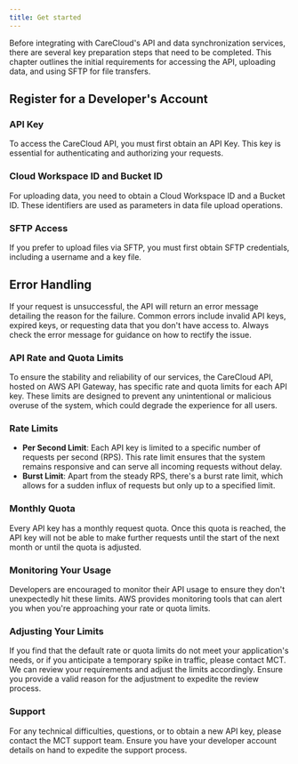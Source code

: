 ```yaml
---
title: Get started
---
```


Before integrating with CareCloud's API and data synchronization services, there are several key preparation steps that need to be completed. This chapter outlines the initial requirements for accessing the API, uploading data, and using SFTP for file transfers.

## Register for a Developer's Account

### API Key

To access the CareCloud API, you must first obtain an API Key. This key is essential for authenticating and authorizing your requests.

### Cloud Workspace ID and Bucket ID

For uploading data, you need to obtain a Cloud Workspace ID and a Bucket ID. These identifiers are used as parameters in data file upload operations.

### SFTP Access

If you prefer to upload files via SFTP, you must first obtain SFTP credentials, including a username and a key file.

## Error Handling

If your request is unsuccessful, the API will return an error message detailing the reason for the failure. Common errors include invalid API keys, expired keys, or requesting data that you don't have access to. Always check the error message for guidance on how to rectify the issue.

### API Rate and Quota Limits

To ensure the stability and reliability of our services, the CareCloud API, hosted on AWS API Gateway, has specific rate and quota limits for each API key. These limits are designed to prevent any unintentional or malicious overuse of the system, which could degrade the experience for all users.

### Rate Limits

- **Per Second Limit**: Each API key is limited to a specific number of requests per second (RPS). This rate limit ensures that the system remains responsive and can serve all incoming requests without delay.
- **Burst Limit**: Apart from the steady RPS, there's a burst rate limit, which allows for a sudden influx of requests but only up to a specified limit.


### Monthly Quota

Every API key has a monthly request quota. Once this quota is reached, the API key will not be able to make further requests until the start of the next month or until the quota is adjusted.

### Monitoring Your Usage

Developers are encouraged to monitor their API usage to ensure they don't unexpectedly hit these limits. AWS provides monitoring tools that can alert you when you're approaching your rate or quota limits.

### Adjusting Your Limits

If you find that the default rate or quota limits do not meet your application's needs, or if you anticipate a temporary spike in traffic, please contact MCT. We can review your requirements and adjust the limits accordingly. Ensure you provide a valid reason for the adjustment to expedite the review process.

### Support

For any technical difficulties, questions, or to obtain a new API key, please contact the MCT support team. Ensure you have your developer account details on hand to expedite the support process.